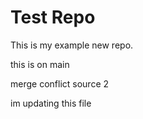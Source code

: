 # Test Repo

This is my example new repo.

this is on main

merge conflict source 2

im updating this file